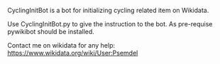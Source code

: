 CyclingInitBot is a bot for initializing cycling related item on Wikidata. 

Use CyclingInitBot.py to give the instruction to the bot. 
As pre-requise pywikibot should be installed.

Contact me on wikidata for any help:
https://www.wikidata.org/wiki/User:Psemdel
